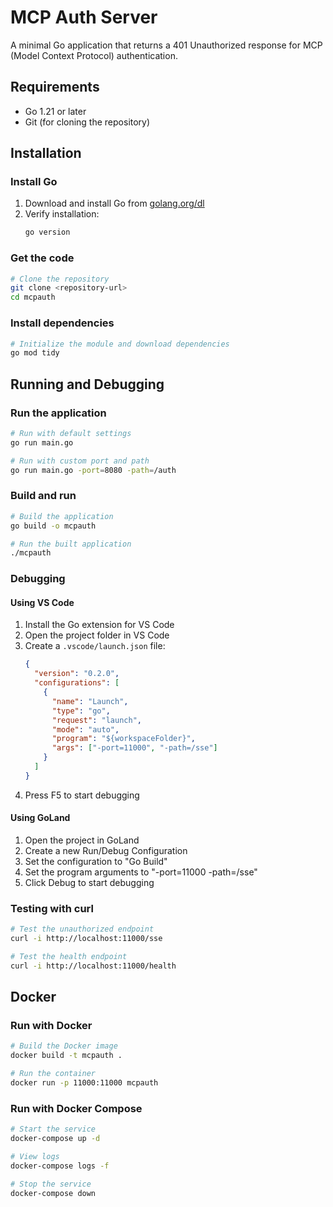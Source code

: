 # MCP Auth Server

A minimal Go application that returns a 401 Unauthorized response for MCP (Model Context Protocol) authentication.

## Requirements

- Go 1.21 or later
- Git (for cloning the repository)

## Installation

### Install Go

1. Download and install Go from [golang.org/dl](https://golang.org/dl/)
2. Verify installation:
   ```bash
   go version
   ```

### Get the code

```bash
# Clone the repository
git clone <repository-url>
cd mcpauth
```

### Install dependencies

```bash
# Initialize the module and download dependencies
go mod tidy
```

## Running and Debugging

### Run the application

```bash
# Run with default settings
go run main.go

# Run with custom port and path
go run main.go -port=8080 -path=/auth
```

### Build and run

```bash
# Build the application
go build -o mcpauth

# Run the built application
./mcpauth
```

### Debugging

#### Using VS Code

1. Install the Go extension for VS Code
2. Open the project folder in VS Code
3. Create a `.vscode/launch.json` file:
   ```json
   {
     "version": "0.2.0",
     "configurations": [
       {
         "name": "Launch",
         "type": "go",
         "request": "launch",
         "mode": "auto",
         "program": "${workspaceFolder}",
         "args": ["-port=11000", "-path=/sse"]
       }
     ]
   }
   ```
4. Press F5 to start debugging

#### Using GoLand

1. Open the project in GoLand
2. Create a new Run/Debug Configuration
3. Set the configuration to "Go Build"
4. Set the program arguments to "-port=11000 -path=/sse"
5. Click Debug to start debugging

### Testing with curl

```bash
# Test the unauthorized endpoint
curl -i http://localhost:11000/sse

# Test the health endpoint
curl -i http://localhost:11000/health
```

## Docker

### Run with Docker

```bash
# Build the Docker image
docker build -t mcpauth .

# Run the container
docker run -p 11000:11000 mcpauth
```

### Run with Docker Compose

```bash
# Start the service
docker-compose up -d

# View logs
docker-compose logs -f

# Stop the service
docker-compose down
```
